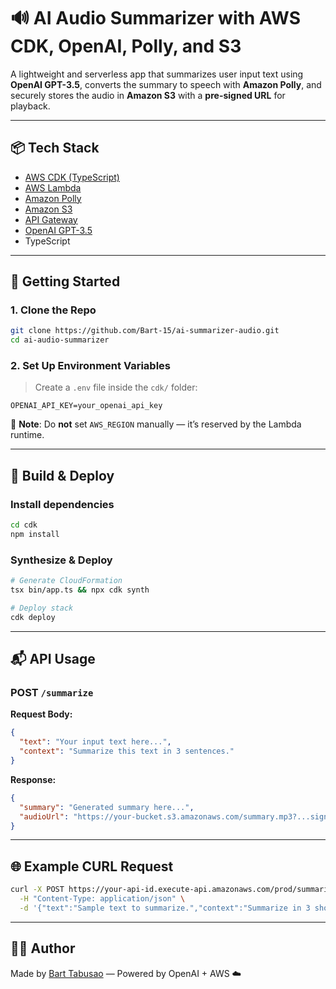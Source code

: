 # 🔊 AI Audio Summarizer with AWS CDK, OpenAI, Polly, and S3

A lightweight and serverless app that summarizes user input text using **OpenAI GPT-3.5**, converts the summary to speech with **Amazon Polly**, and securely stores the audio in **Amazon S3** with a **pre-signed URL** for playback.

---

## 📦 Tech Stack

- [AWS CDK (TypeScript)](https://docs.aws.amazon.com/cdk/)
- [AWS Lambda](https://aws.amazon.com/lambda/)
- [Amazon Polly](https://aws.amazon.com/polly/)
- [Amazon S3](https://aws.amazon.com/s3/)
- [API Gateway](https://aws.amazon.com/api-gateway/)
- [OpenAI GPT-3.5](https://platform.openai.com/)
- TypeScript

---

## 🚀 Getting Started

### 1. Clone the Repo

```bash
git clone https://github.com/Bart-15/ai-summarizer-audio.git
cd ai-audio-summarizer
```

### 2. Set Up Environment Variables

> Create a `.env` file inside the `cdk/` folder:

```env
OPENAI_API_KEY=your_openai_api_key
```

️⃣ **Note**: Do **not** set `AWS_REGION` manually — it’s reserved by the Lambda runtime.

---

## 🔧 Build & Deploy

### Install dependencies

```bash
cd cdk
npm install
```

### Synthesize & Deploy

```bash
# Generate CloudFormation
tsx bin/app.ts && npx cdk synth

# Deploy stack
cdk deploy
```

---

## 📬 API Usage

### **POST** `/summarize`

**Request Body:**

```json
{
  "text": "Your input text here...",
  "context": "Summarize this text in 3 sentences."
}
```

**Response:**

```json
{
  "summary": "Generated summary here...",
  "audioUrl": "https://your-bucket.s3.amazonaws.com/summary.mp3?...signed"
}
```

---

## 🌐 Example CURL Request

```bash
curl -X POST https://your-api-id.execute-api.amazonaws.com/prod/summarize \
  -H "Content-Type: application/json" \
  -d '{"text":"Sample text to summarize.","context":"Summarize in 3 short lines."}'
```

---

## 👨‍💻 Author

Made by [Bart Tabusao](https://github.com/Bart-15) — Powered by OpenAI + AWS ☁️
